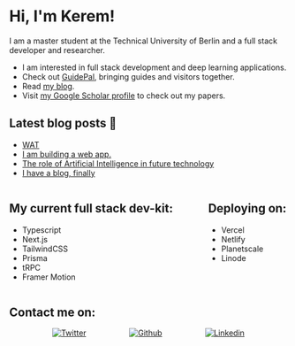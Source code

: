 <h1>Hi, I'm Kerem!</h1>

I am a master student at the Technical University of Berlin and a full stack developer and researcher.

<ul>
    <li>
        I am interested in full stack development and deep learning applications.
    </li>
    <li>
        Check out <a href="https://guide-pal.vercel.app/" target="_blank">GuidePal</a>, bringing guides and visitors together.
    </li>
    <li>
        Read <a href="https://simitandaberliner.netlify.app/" target="_blank">my blog</a>.
    </li>
    <li>
        Visit <a href="https://scholar.google.com/citations?user=T9lO9roAAAAJ" target="_blank">my Google Scholar profile</a> to check out my papers.
    </li>
</ul>

<h2> Latest blog posts 🥨 </h2>

<!-- BLOG-POST-LIST:START -->
- [WAT](https://simitandaberliner.netlify.app/blog/WAT/)
- [I am building a web app.](https://simitandaberliner.netlify.app/blog/iAmBuildingAnApp/)
- [The role of Artificial Intelligence in future technology](https://simitandaberliner.netlify.app/blog/RoleofAIinTutureTechnology/)
- [I have a blog, finally](https://simitandaberliner.netlify.app/blog/ihaveaBlog/)
<!-- BLOG-POST-LIST:END -->

<div style="display: flex;">
<div style="margin-right: 4rem;">
<h2>My current full stack dev-kit:</h2>

<ul>
    <li>
        Typescript
    </li>
    <li>
        Next.js
    </li>
    <li>
        TailwindCSS
    </li>
    <li>
        Prisma
    </li>
    <li>
        tRPC
    </li>
    <li>
        Framer Motion
    </li>
</ul>

</div>

<div>
<h2>Deploying on:</h2>

<ul>
    <li>
        Vercel
    </li>
    <li>
        Netlify
    </li>
    <li>
        Planetscale
    </li>
    <li>
        Linode
    </li>
</ul>
</div>
</div>

<h2 style="margin-bottom: 1rem;">Contact me on:</h2>
<div style="display: flex; justify-content: space-evenly; align-items: center;">
    <a href="https://twitter.com/akakream" target="_blank"><img alt="Twitter" src="https://img.shields.io/badge/Twitter-1DA1F2?style=for-the-badge&logo=twitter&logoColor=white" /></a> 
    <a href="https://github.com/akakream" target="_blank"><img alt="Github" src="https://img.shields.io/badge/GitHub-%2312100E.svg?&style=for-the-badge&logo=Github&logoColor=white" /></a> 
    <a href="https://twitter.com/akakream" target="_blank"><img alt="Linkedin" src="https://img.shields.io/badge/LinkedIn-0077B5?style=for-the-badge&logo=linkedin&logoColor=white" /></a> 
</div>
